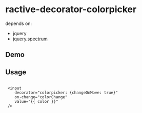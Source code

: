# ractive-decorator-colorpicker

depends on:
* jquery
* [jquery.spectrum](https://github.com/bgrins/spectrum)

## Demo

## Usage

```

 <input
    decorator="colorpicker: {changeOnMove: true}"
    on-change="colorChange"
    value="{{ color }}"
 />

```
